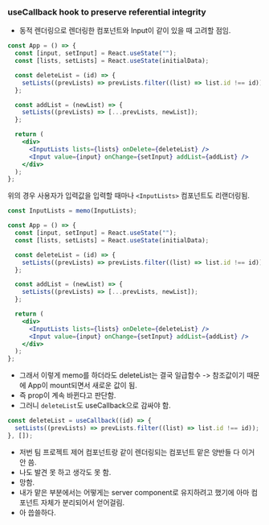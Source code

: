 ### useCallback hook to preserve referential integrity

- 동적 렌더링으로 렌더링한 컴포넌트와 Input이 같이 있을 때 고려할 점임.

```jsx
const App = () => {
  const [input, setInput] = React.useState("");
  const [lists, setLists] = React.useState(initialData);

  const deleteList = (id) => {
    setLists((prevLists) => prevLists.filter((list) => list.id !== id));
  };

  const addList = (newList) => {
    setLists((prevLists) => [...prevLists, newList]);
  };

  return (
    <div>
      <InputLists lists={lists} onDelete={deleteList} />
      <Input value={input} onChange={setInput} addList={addList} />
    </div>
  );
};
```

위의 경우 사용자가 입력값을 입력할 때마나 `<InputLists>` 컴포넌트도 리랜더링됨.

```jsx
const InputLists = memo(InputLists);

const App = () => {
  const [input, setInput] = React.useState("");
  const [lists, setLists] = React.useState(initialData);

  const deleteList = (id) => {
    setLists((prevLists) => prevLists.filter((list) => list.id !== id));
  };

  const addList = (newList) => {
    setLists((prevLists) => [...prevLists, newList]);
  };

  return (
    <div>
      <InputLists lists={lists} onDelete={deleteList} />
      <Input value={input} onChange={setInput} addList={addList} />
    </div>
  );
};
```

- 그래서 이렇게 memo를 하더라도 deleteList는 결국 일급함수 -> 참조값이기 때문에 App이 mount되면서 새로운 값이 됨.
- 즉 prop이 계속 바뀐다고 판단함.
- 그러니 `deleteList`도 useCallback으로 감싸야 함.

```js
const deleteList = useCallback((id) => {
  setLists((prevLists) => prevLists.filter((list) => list.id !== id));
}, []);
```

- 저번 팀 프로젝트 제어 컴포넌트랑 같이 렌더링되는 컴포넌트 맡은 양반들 다 이거 안 씀.
- 나도 발견 못 하고 생각도 못 함.
- 망함.
- 내가 맡은 부분에서는 어떻게는 server component로 유지하려고 했기에 아마 컴포넌트 자체가 분리되어서 얻어걸림.
- 아 씁쓸하다.

